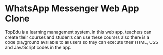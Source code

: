 # WhatsApp Messenger Web App Clone

TopEdu is a learning management system. In this web app, teachers can create their courses and students can use these courses also there is a code playground available to all users so they can execute their HTML, CSS and JavaScript codes in the app.